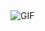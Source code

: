 <!DOCTYPE html>
<html>
<body>
    <img src="https://user-images.githubusercontent.com/102985224/211582827-8fd748d6-9181-4c5f-a620-76168b861a4d.gif" alt="GIF" style="max-width: 300px;">
</body>
</html>
